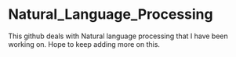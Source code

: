 # Natural_Language_Processing

This github deals with Natural language processing that I have been working on. Hope to keep adding more on this.
